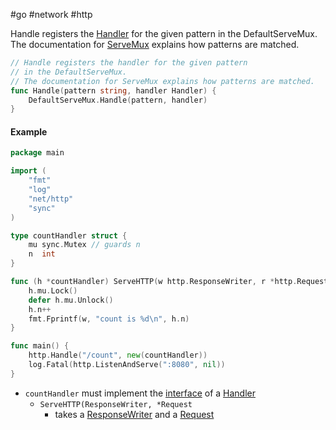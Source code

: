 #go #network #http 

Handle registers the [Handler](/Handler) for the given pattern in the DefaultServeMux. The documentation for [ServeMux](/ServeMux) explains how patterns are matched.

```go
// Handle registers the handler for the given pattern
// in the DefaultServeMux.
// The documentation for ServeMux explains how patterns are matched.
func Handle(pattern string, handler Handler) {
	DefaultServeMux.Handle(pattern, handler)
}
```

#### Example
```go
package main

import (
	"fmt"
	"log"
	"net/http"
	"sync"
)

type countHandler struct {
	mu sync.Mutex // guards n
	n  int
}

func (h *countHandler) ServeHTTP(w http.ResponseWriter, r *http.Request) {
	h.mu.Lock()
	defer h.mu.Unlock()
	h.n++
	fmt.Fprintf(w, "count is %d\n", h.n)
}

func main() {
	http.Handle("/count", new(countHandler))
	log.Fatal(http.ListenAndServe(":8080", nil))
}
```
- `countHandler` must implement the [interface](/techstack/go/interface.md) of a [Handler](/Handler)
	- `ServeHTTP(ResponseWriter, *Request`
		- takes a [ResponseWriter](/techstack/go/ResponseWriter.md) and a [Request](/Request)